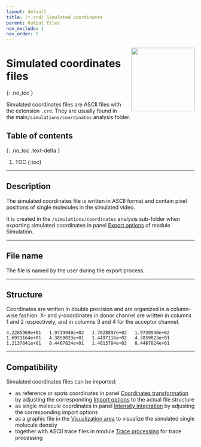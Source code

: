 ```yaml
---
layout: default
title: (*.crd) Simulated coordinates
parent: Output files
nav_exclude: 1
nav_order: 5
---
```


<img src="../assets/images/logos/logo-output-files_400px.png" width="170" style="float:right; margin-left: 15px;"/>

# Simulated coordinates files
{: .no_toc }

Simulated coordinates files are ASCII files with the extension `.crd`. They are usually found in the main`/simulations/coordinates` analysis folder.

## Table of contents
{: .no_toc .text-delta }

1. TOC
{:toc}


---

## Description

The simulated coordinates file is written in ASCII format and contain pixel positions of single molecules in the simulated video.

It is created in the `/simulations/coordinates` analysis sub-folder when exporting simulated coordinates in panel 
[Export options](../simulation/panels/panel-export-options.html) of module Simulation.


---

## File name

The file is named by the user during the export process.


---

## Structure

Coordinates are written in double precision and are organized in a column-wise fashion.
X- and y-coordinates in donor channel are written in columns 1 and 2 respectively, and in columns 3 and 4 for the acceptor channel.

```
4.2285969e+01   1.9739940e+02   1.7028597e+02   1.9739940e+02
1.6971164e+01   4.3859023e+01   1.4497116e+02   4.3859023e+01
1.2137841e+01   8.4467824e+01   1.4013784e+02   8.4467824e+01
```


---

## Compatibility

Simulated coordinates files can be imported:
* as reference or spots coordinates in panel 
[Coordinates transformation](../video-processing/panels/panel-molecule-coordinates.html#coordinates-transformation) by adjusting the corresponding 
[Import options](../video-processing/functionalities/set-coordinates-import-options.html) to the actual file structure
* as single molecule coordinates in panel 
[Intensity integration](../video-processing/panels/panel-intensity-integration.html#input-coordinates) by adjusting the corresponding import options
* as a graphic file in the 
[Visualization area](../video-processing/panels/area-visualization.html#load-videoimage-file) to visualize the simulated single molecule density
* together with ASCII trace files in module 
[Trace processing](../transition-analysis/workflow.html#import-single-molecule-data) for trace processing

